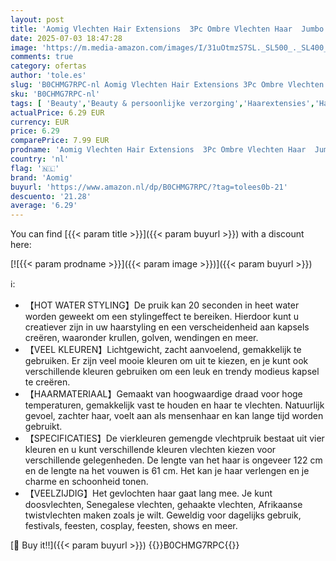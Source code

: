 ```yaml
---
layout: post
title: 'Aomig Vlechten Hair Extensions  3Pc Ombre Vlechten Haar  Jumbo Vlechten Haarverlenging Synthetische Pruik  Mode Synthetische Vlecht Haar Extensions voor Vlechten Twist Vlechten Haar voor Vrouwen  2pcs-Perzikrood-Lichtroze '
date: 2025-07-03 18:47:28
image: 'https://m.media-amazon.com/images/I/31uOtmzS7SL._SL500_._SL400_.jpg'
comments: true
category: ofertas
author: 'tole.es'
slug: 'B0CHMG7RPC-nl Aomig Vlechten Hair Extensions 3Pc Ombre Vlechten Haar...'
sku: 'B0CHMG7RPC-nl'
tags: [ 'Beauty','Beauty & persoonlijke verzorging','Haarextensies','Haarextensies, pruiken & accessoires','Haarverzorging','aomig','🇳🇱', ]
actualPrice: 6.29 EUR
currency: EUR
price: 6.29
comparePrice: 7.99 EUR
prodname: 'Aomig Vlechten Hair Extensions  3Pc Ombre Vlechten Haar  Jumbo Vlechten Haarverlenging Synthetische Pruik  Mode Synthetische Vlecht Haar Extensions voor Vlechten Twist Vlechten Haar voor Vrouwen  2pcs-Perzikrood-Lichtroze '
country: 'nl'
flag: '🇳🇱'
brand: 'Aomig'
buyurl: 'https://www.amazon.nl/dp/B0CHMG7RPC/?tag=tolees0b-21'
descuento: '21.28'
average: '6.29'
---
```


You can find [{{< param title >}}]({{< param buyurl >}}) with a discount here:

[![{{< param prodname >}}]({{< param image >}})]({{< param buyurl >}})

ℹ️:

- 【HOT WATER STYLING】De pruik kan 20 seconden in heet water worden geweekt om een stylingeffect te bereiken. Hierdoor kunt u creatiever zijn in uw haarstyling en een verscheidenheid aan kapsels creëren, waaronder krullen, golven, wendingen en meer.
- 【VEEL KLEUREN】Lichtgewicht, zacht aanvoelend, gemakkelijk te gebruiken. Er zijn veel mooie kleuren om uit te kiezen, en je kunt ook verschillende kleuren gebruiken om een leuk en trendy modieus kapsel te creëren.
- 【HAARMATERIAAL】Gemaakt van hoogwaardige draad voor hoge temperaturen, gemakkelijk vast te houden en haar te vlechten. Natuurlijk gevoel, zachter haar, voelt aan als mensenhaar en kan lange tijd worden gebruikt.
- 【SPECIFICATIES】De vierkleuren gemengde vlechtpruik bestaat uit vier kleuren en u kunt verschillende kleuren vlechten kiezen voor verschillende gelegenheden. De lengte van het haar is ongeveer 122 cm en de lengte na het vouwen is 61 cm. Het kan je haar verlengen en je charme en schoonheid tonen.
- 【VEELZIJDIG】Het gevlochten haar gaat lang mee. Je kunt doosvlechten, Senegalese vlechten, gehaakte vlechten, Afrikaanse twistvlechten maken zoals je wilt. Geweldig voor dagelijks gebruik, festivals, feesten, cosplay, feesten, shows en meer.

[🛒 Buy it!!]({{< param buyurl >}})
{{<world>}}B0CHMG7RPC{{</world>}}
